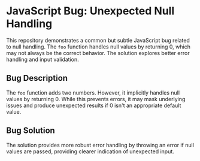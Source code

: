 # JavaScript Bug: Unexpected Null Handling

This repository demonstrates a common but subtle JavaScript bug related to null handling. The `foo` function handles null values by returning 0, which may not always be the correct behavior.  The solution explores better error handling and input validation.

## Bug Description

The `foo` function adds two numbers. However, it implicitly handles null values by returning 0.  While this prevents errors, it may mask underlying issues and produce unexpected results if 0 isn't an appropriate default value.

## Bug Solution

The solution provides more robust error handling by throwing an error if null values are passed, providing clearer indication of unexpected input.